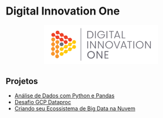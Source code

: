 # Digital Innovation One

<p align="center"><img src="./DIO.png" width="300"></p>

## Projetos
- [Análise de Dados com Python e Pandas](https://github.com/tiagowalzer/digital_innovation_one/blob/main/projects/data_analytics_with_python_and_pandas/)
- [Desafio GCP Dataproc](https://github.com/tiagowalzer/digital_innovation_one/blob/main/projects/gcp_dataproc_challenge/)
- [Criando seu Ecossistema de Big Data na Nuvem](https://github.com/tiagowalzer/digital_innovation_one/blob/main/projects/building_your_big_data_ecosystem_in_the_cloud/)
